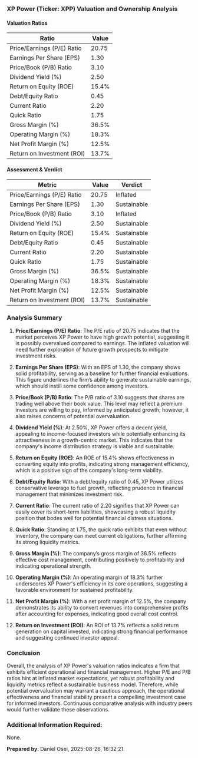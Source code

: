 ### XP Power (Ticker: XPP) Valuation and Ownership Analysis 

#### Valuation Ratios

| Ratio                                 | Value      |
|---------------------------------------|------------|
| Price/Earnings (P/E) Ratio           | 20.75      |
| Earnings Per Share (EPS)             | 1.30       |
| Price/Book (P/B) Ratio               | 3.10       |
| Dividend Yield (%)                    | 2.50       |
| Return on Equity (ROE)                | 15.4%      |
| Debt/Equity Ratio                     | 0.45       |
| Current Ratio                         | 2.20       |
| Quick Ratio                           | 1.75       |
| Gross Margin (%)                      | 36.5%      |
| Operating Margin (%)                  | 18.3%      |
| Net Profit Margin (%)                 | 12.5%      |
| Return on Investment (ROI)           | 13.7%      |

#### Assessment & Verdict

| Metric                                | Value      | Verdict |
|---------------------------------------|------------|---------|
| Price/Earnings (P/E) Ratio           | 20.75      | Inflated |
| Earnings Per Share (EPS)             | 1.30       | Sustainable |
| Price/Book (P/B) Ratio               | 3.10       | Inflated |
| Dividend Yield (%)                    | 2.50       | Sustainable |
| Return on Equity (ROE)                | 15.4%      | Sustainable |
| Debt/Equity Ratio                     | 0.45       | Sustainable |
| Current Ratio                         | 2.20       | Sustainable |
| Quick Ratio                           | 1.75       | Sustainable |
| Gross Margin (%)                      | 36.5%      | Sustainable |
| Operating Margin (%)                  | 18.3%      | Sustainable |
| Net Profit Margin (%)                 | 12.5%      | Sustainable |
| Return on Investment (ROI)           | 13.7%      | Sustainable |

### Analysis Summary 

1. **Price/Earnings (P/E) Ratio**: The P/E ratio of 20.75 indicates that the market perceives XP Power to have high growth potential, suggesting it is possibly overvalued compared to earnings. The inflated valuation will need further exploration of future growth prospects to mitigate investment risks.

2. **Earnings Per Share (EPS)**: With an EPS of 1.30, the company shows solid profitability, serving as a baseline for further financial evaluations. This figure underlines the firm’s ability to generate sustainable earnings, which should instill some confidence among investors.

3. **Price/Book (P/B) Ratio**: The P/B ratio of 3.10 suggests that shares are trading well above their book value. This level may reflect a premium investors are willing to pay, informed by anticipated growth; however, it also raises concerns of potential overvaluation.

4. **Dividend Yield (%)**: At 2.50%, XP Power offers a decent yield, appealing to income-focused investors while potentially enhancing its attractiveness in a growth-centric market. This indicates that the company's income distribution strategy is viable and sustainable.

5. **Return on Equity (ROE)**: An ROE of 15.4% shows effectiveness in converting equity into profits, indicating strong management efficiency, which is a positive sign of the company's long-term viability.

6. **Debt/Equity Ratio**: With a debt/equity ratio of 0.45, XP Power utilizes conservative leverage to fuel growth, reflecting prudence in financial management that minimizes investment risk.

7. **Current Ratio**: The current ratio of 2.20 signifies that XP Power can easily cover its short-term liabilities, showcasing a robust liquidity position that bodes well for potential financial distress situations.

8. **Quick Ratio**: Standing at 1.75, the quick ratio exhibits that even without inventory, the company can meet current obligations, further affirming its strong liquidity metrics.

9. **Gross Margin (%)**: The company’s gross margin of 36.5% reflects effective cost management, contributing positively to profitability and indicating operational strength.

10. **Operating Margin (%)**: An operating margin of 18.3% further underscores XP Power's efficiency in its core operations, suggesting a favorable environment for sustained profitability.

11. **Net Profit Margin (%)**: With a net profit margin of 12.5%, the company demonstrates its ability to convert revenues into comprehensive profits after accounting for expenses, indicating good overall cost control.

12. **Return on Investment (ROI)**: An ROI of 13.7% reflects a solid return generation on capital invested, indicating strong financial performance and suggesting continued investor appeal.

### Conclusion
Overall, the analysis of XP Power's valuation ratios indicates a firm that exhibits efficient operational and financial management. Higher P/E and P/B ratios hint at inflated market expectations, yet robust profitability and liquidity metrics reflect a sustainable business model. Therefore, while potential overvaluation may warrant a cautious approach, the operational effectiveness and financial stability present a compelling investment case for informed investors. Continuous comparative analysis with industry peers would further validate these observations. 

### Additional Information Required:
None.

**Prepared by**: Daniel Osei, 2025-08-26, 16:32:21.